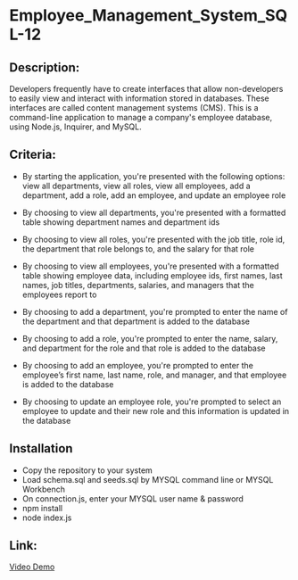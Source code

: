 # Employee_Management_System_SQL-12

## Description:
Developers frequently have to create interfaces that allow non-developers to easily view and interact with information stored in databases. These interfaces are called content management systems (CMS). This is a command-line application to manage a company's employee database, using Node.js, Inquirer, and MySQL.


## Criteria:

* By starting the application, you're presented with the following options: view all departments, view all roles, view all employees, add a department, add a role, add an employee, and update an employee role

* By choosing to view all departments, you're presented with a formatted table showing department names and department ids

* By choosing to view all roles, you're presented with the job title, role id, the department that role belongs to, and the salary for that role

* By choosing to view all employees, you're presented with a formatted table showing employee data, including employee ids, first names, last names, job titles, departments, salaries, and managers that the employees report to

* By choosing to add a department, you're prompted to enter the name of the department and that department is added to the database

* By choosing to add a role, you're prompted to enter the name, salary, and department for the role and that role is added to the database


* By choosing to add an employee, you're prompted to enter the employee’s first name, last name, role, and manager, and that employee is added to the database

* By choosing to update an employee role, you're prompted to select an employee to update and their new role and this information is updated in the database 


## Installation

* Copy the repository to your system
* Load schema.sql and seeds.sql by MYSQL command line or MYSQL Workbench
* On connection.js, enter your MYSQL user name & password
* npm install
* node index.js


## Link:

[Video Demo](https://drive.google.com/file/d/16J3CRu0T3zjjFzNIAPw9xcwEvByiC6m2/view)
